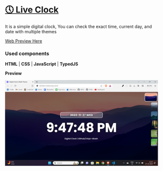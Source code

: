 # <a href="https://ninja-vikash.github.io/Live-Clock/" >🕔 Live Clock</a>

It is a simple digital clock, You can check the exact time, current day, and date with multiple themes

<a href="https://ninja-vikash.github.io/Live-Clock/" >Web Preview Here</a>
### Used components 
**HTML** | **CSS** | **JavaScript** | **TypedJS**

**Preview**

![Preview](https://github.com/Ninja-Vikash/Assets/blob/main/LiveClock/LiveClock-Main.png)
